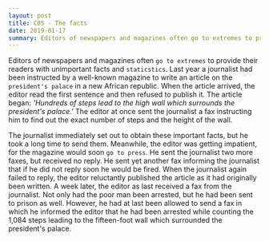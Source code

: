 ```yaml
---
layout: post
title: C05 - The facts
date: 2019-01-17
summary: Editors of newspapers and magazines often go to extremes to provide their readers with unimportant facts and staticstics.
---
```


  Editors of newspapers and magazines often `go to extremes` to provide their readers with unimportant facts and `staticstics`. Last year a journalist had been instructed by a well-known magazine to write an article on the `president's palace` in a new African republic. When the article arrived, the editor read the first  sentence and then refused to publish it. The article began: *'Hundreds of steps lead to the high wall which surrounds the president's palace.'* The editor at once sent the journalist a fax instructing him to find out the exact number of steps and the height of the wall.

  The journalist immediately set out to obtain these important facts, but he took a long time to send them. Meanwhile, the editor was getting impatient, for the magazine would soon `go to press`. He sent the journalist two more faxes, but received no reply. He sent yet another fax informing the journalist that if he did not reply soon he would be fired. When the journalist again failed to reply, the editor reluctantly published the article as it had originally been written. A week later, the editor as last received a fax from the journalist. Not only had the poor man been arrested, but he had been sent to prison as well. However, he had at last been allowed to send a fax in which he informed the editor that he had been arrested while counting the 1,084 steps leading to the fifteen-foot wall which surrounded the president's palace.


